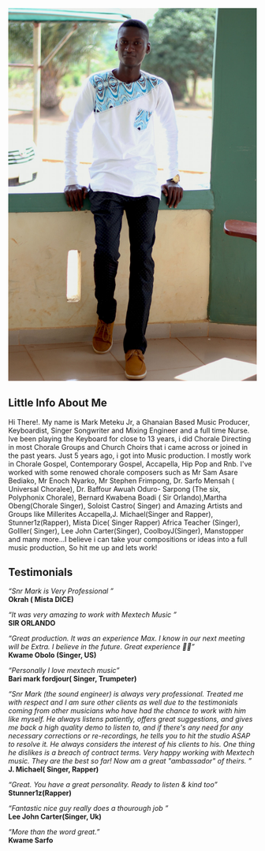 <img src="/Media/Snr mark 2_n.jpg" alt="Snrmar" width="750">

## Little Info About Me

Hi There!. My name is Mark Meteku Jr, a Ghanaian Based Music Producer, Keyboardist, Singer Songwriter and Mixing Engineer and a full time Nurse. Ive been playing the Keyboard for close to 13 years, i did Chorale Directing in most Chorale Groups and Church Choirs that i came across or joined in the past years. Just 5 years ago, i got into Music production. I mostly work in Chorale Gospel, Contemporary Gospel, Accapella, Hip Pop and Rnb. I've worked with some renowed chorale composers such as Mr Sam Asare Bediako, Mr Enoch Nyarko, Mr Stephen Frimpong, Dr. Sarfo Mensah ( Universal Choralee), Dr. Baffour Awuah Oduro- Sarpong (The six, Polyphonix Chorale), Bernard Kwabena Boadi ( Sir Orlando),Martha Obeng(Chorale Singer), Soloist Castro( Singer) and Amazing Artists and Groups like Millerites Accapella,J. Michael(Singer and Rapper), Stunner1z(Rapper), Mista Dice( Singer Rapper) Africa Teacher (Singer), GoIller( Singer), Lee John Carter(Singer), CoolboyJ(Singer), Manstopper and many more...I believe i can take your compositions or ideas into a full music production, So hit me up and lets work!

## Testimonials

_“Snr Mark is Very Professional ”_  
**Okrah ( Mista DICE)**

_“It was very amazing to work with Mextech Music ”_  
**SIR ORLANDO**

_“Great production. It was an experience Max. I know in our next meeting will be Extra. I believe in the future. Great experience 🥂🥂”_  
**Kwame Obolo (Singer, US)**

_“Personally I love mextech music”_  
**Bari mark fordjour( Singer, Trumpeter)**  

_“Snr Mark (the sound engineer) is always very professional. Treated me with respect and I am sure other clients as well due to the testimonials coming from other musicians who have had the chance to work with him like myself. He always listens patiently, offers great suggestions, and gives me back a high quality demo to listen to, and if there's any need for any necessary corrections or re-recordings, he tells you to hit the studio ASAP to resolve it. He always considers the interest of his clients to his. One thing he dislikes is a breach of contract terms. Very happy working with Mextech music. They are the best so far! Now am a great "ambassador" of theirs. ”_  
**J. Michael( Singer, Rapper)**  

_“Great. You have a great personality. Ready to listen & kind too”_  
**Stunner1z(Rapper)**  

_“Fantastic nice guy really does a thourough job ”_  
**Lee John Carter(Singer, Uk)**  

_“More than the word great.”_  
**Kwame Sarfo**  
